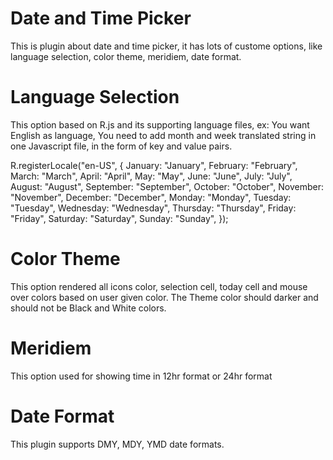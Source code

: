 # Date and Time Picker
This is plugin about date and time picker, it has lots of custome options, like language selection, color theme, meridiem, date format.

# Language Selection
This option based on R.js and its supporting language files, ex: You want English as language, You need to add month and week translated string in one Javascript file, in the form of key and value pairs.

R.registerLocale("en-US", {
  January: "January",
  February: "February",
  March: "March",
  April: "April",
  May: "May",
  June: "June",
  July: "July",
  August: "August",
  September: "September",
  October: "October",
  November: "November",
  December: "December",
  Monday: "Monday",
  Tuesday: "Tuesday",
  Wednesday: "Wednesday",
  Thursday: "Thursday",
  Friday: "Friday",
  Saturday: "Saturday",
  Sunday: "Sunday",
});

# Color Theme
This option rendered all icons color, selection cell, today cell and mouse over colors based on user given color. The Theme color should darker and should not be Black and White colors. 

# Meridiem
This option used for showing time in 12hr format or 24hr format 

# Date Format
This plugin supports DMY, MDY, YMD date formats.
